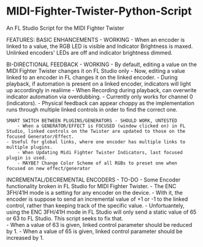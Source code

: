 # MIDI-Fighter-Twister-Python-Script
An FL Studio Script for the MIDI Fighter Twister

FEATURES:
	BASIC ENHANCEMENTS - WORKING
		- When an encoder is linked to a value, the RGB LED is visible and Indicator Brightness is maxed. Unlinked encoders' LEDs are off and indicator brightness dimmed.

  BI-DIRECTIONAL FEEDBACK - WORKING
		- By default, editing a value on the MIDI Fighter Twister changes it on FL Studio only
		- Now, editing a value linked to an encoder in FL changes it on the linked encoder.
		- During playback, if automation is present on a linked encoder, indicators will light up accordingly in realiime
		- When Recording during playback, can overwrite indicator automation via overdubbing.
    - Currently only works for channel 0 (indicators).
    - Physical feedback can appear choppy as the implementation runs through multiple linked controls in order to find the correct one.

	SMART SWITCH BETWEEN PLUGINS/GENERATORS - SHOULD WORK, UNTESTED
		- When a GENERATOR/EFFECT is FOCUSED (window clicked on) in FL Studio, linked controls on the Twister are updated to those on the focused Generator/Effect.
    - Useful for global links, where one encoder has multiple links to multiple plugins.
		- When Updating Midi Fighter Twister Indicators, last focused plugin is used.
		- MAYBE? Change Color Scheme of all RGBs to preset one when focused on new effect/generator

  INCREMENTAL/DECREMENTAL ENCODERS - TO-DO
		- Some Encoder functionality broken in FL Studio for MIDI Fighter Twister.
      - The ENC 3FH/41H mode is a setting for any encoder on the device. 
      - With it, the encoder is suppose to send an incremental value of +1 or -1 to the linked control, rather than keeping track of the specific value.
      - Unfortuantely, using the ENC 3FH/41H mode in FL Studio will only send a static value of 65 or 63 to FL Studio. This script seeks to fix that.     
		    - When a value of 63 is given, linked control parameter should be reduced by 1.
		    - When a value of 65 is given, linked control parameter should be increased by 1.
        
